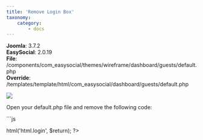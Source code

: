 ```yaml
---
title: 'Remove Login Box'
taxonomy:
    category:
        - docs
---
```


**Joomla**: 3.7.2</br>
**EasySocial**: 2.0.19</br>
**File**: /components/com_easysocial/themes/wireframe/dashboard/guests/default.php</br>
**Override**: /templates/template/html/com_easysocial/dashboard/guests/default.php</br>

![](https://customizings.net/imgs/login-box.png)

Open your default.php file and remove the following code:

´´´js
<div>
	<?php echo $this->html('html.login', $return); ?>
</div>

